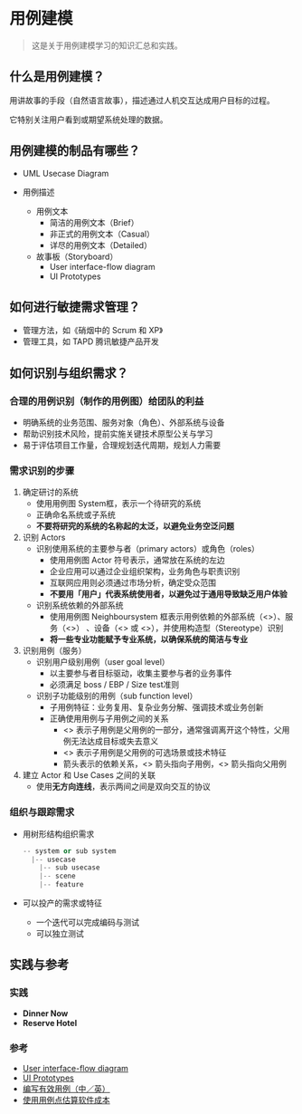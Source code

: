 # 用例建模

> 这是关于用例建模学习的知识汇总和实践。



## 什么是用例建模？

用讲故事的手段（自然语言故事），描述通过人机交互达成用户目标的过程。

它特别关注用户看到或期望系统处理的数据。



## 用例建模的制品有哪些？

- UML Usecase Diagram

- 用例描述
  - 用例文本
    - 简洁的用例文本（Brief）
    - 非正式的用例文本（Casual）
    - 详尽的用例文本（Detailed）
  - 故事板（Storyboard）
    - User interface-flow diagram
    - UI Prototypes


## 如何进行敏捷需求管理？

- 管理方法，如《硝烟中的 Scrum 和 XP》
- 管理工具，如 TAPD 腾讯敏捷产品开发


## 如何识别与组织需求？

### 合理的用例识别（制作的用例图）给团队的利益

- 明确系统的业务范围、服务对象（角色）、外部系统与设备
- 帮助识别技术风险，提前实施关键技术原型公关与学习
- 易于评估项目工作量，合理规划迭代周期，规划人力需要


### 需求识别的步骤

1. 确定研讨的系统
   - 使用用例图 System框，表示一个待研究的系统
   - 正确命名系统或子系统
   - **不要将研究的系统的名称起的太泛，以避免业务空泛问题**
2. 识别 Actors
   - 识别使用系统的主要参与者（primary actors）或角色（roles）
     - 使用用例图 Actor 符号表示，通常放在系统的左边
     - 企业应用可以通过企业组织架构，业务角色与职责识别
     - 互联网应用则必须通过市场分析，确定受众范围
     - **不要用「用户」代表系统使用者，以避免过于通用导致缺乏用户体验**
   - 识别系统依赖的外部系统
     - 使用用例图 Neighboursystem 框表示用例依赖的外部系统（<<system>>）、服务（<<service>>） 、设备（<<device>> 或 <<sensor>>），并使用构造型（Stereotype）识别
     - **将一些专业功能赋予专业系统，以确保系统的简洁与专业**
3. 识别用例（服务）
   - 识别用户级别用例（user goal level）
     - 以主要参与者目标驱动，收集主要参与者的业务事件
     - 必须满足 boss / EBP / Size test准则
   - 识别子功能级别的用例（sub function level）
     - 子用例特征：业务复用、复杂业务分解、强调技术或业务创新
     - 正确使用用例与子用例之间的关系
       - <<include>> 表示子用例是父用例的一部分，通常强调离开这个特性，父用例无法达成目标或失去意义
       - <<extend>> 表示子用例是父用例的可选场景或技术特征
       - 箭头表示的依赖关系，<<include>> 箭头指向子用例，<<extend>> 箭头指向父用例
4. 建立 Actor 和 Use Cases 之间的关联
   - 使用**无方向连线**，表示两间之间是双向交互的协议


### 组织与跟踪需求

- 用树形结构组织需求

  ```c++
  -- system or sub system
    |-- usecase
      |-- sub usecase
      |-- scene
      |-- feature
  ```

- 可以投产的需求或特征
  - 一个迭代可以完成编码与测试
  - 可以独立测试




## 实践与参考

### 实践

- **Dinner Now**
- **Reserve Hotel**

### 参考

- [User interface-flow diagram](http://agilemodeling.com/artifacts/uiFlowDiagram.htm)
- [UI Prototypes](http://agilemodeling.com/artifacts/uiPrototype.htm)
- [编写有效用例（中／英）](http://download.csdn.net/detail/zyg345382708/3094197)
- [使用用例点估算软件成本](https://www.ibm.com/developerworks/cn/rational/edge/09/mar09/collaris_dekker/index.html)